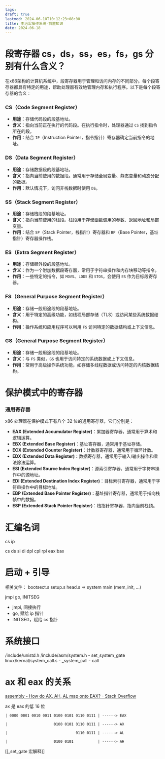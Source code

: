 ```yaml
---
tags: 
draft: true
lastmod: 2024-06-18T10:12:23+08:00
title: 李治军操作系统-前置知识
date: 2024-06-18
---
```



# 段寄存器 cs，ds，ss，es，fs，gs 分别有什么含义？

在x86架构的计算机系统中，段寄存器用于管理和访问内存的不同部分。每个段寄存器都具有特定的用途，帮助处理器有效地管理内存和执行程序。以下是每个段寄存器的含义：

### CS（Code Segment Register）

- **用途**：存储代码段的段基地址。
- **含义**：指向当前正在执行的代码段。在执行指令时，处理器通过 `CS` 找到指令所在的段。
- **作用**：结合 `IP`（Instruction Pointer，指令指针）寄存器确定当前指令的地址。

### DS（Data Segment Register）

- **用途**：存储数据段的段基地址。
- **含义**：指向当前使用的数据段。通常用于存储全局变量、静态变量和动态分配的数据。
- **作用**：默认情况下，访问非栈数据时使用 `DS`。

### SS（Stack Segment Register）

- **用途**：存储栈段的段基地址。
- **含义**：指向当前使用的栈段。栈段用于存储函数调用的参数、返回地址和局部变量。
- **作用**：结合 `SP`（Stack Pointer，栈指针）寄存器和 `BP`（Base Pointer，基址指针）寄存器操作栈。

### ES（Extra Segment Register）

- **用途**：存储额外段的段基地址。
- **含义**：作为一个附加数据段寄存器，常用于字符串操作和内存块移动等指令。
- **作用**：一些特定的指令，如 `MOVS`、`LODS` 和 `STOS`，会使用 `ES` 作为目标段寄存器。

### FS（General Purpose Segment Register）

- **用途**：存储一般用途段的段基地址。
- **含义**：用于特定的高级功能，如线程局部存储（TLS）或访问某些系统数据结构。
- **作用**：操作系统和应用程序可以利用 `FS` 访问特定的数据结构或上下文信息。

### GS（General Purpose Segment Register）

- **用途**：存储一般用途段的段基地址。
- **含义**：与 `FS` 类似，`GS` 也用于访问特定的系统数据或上下文信息。
- **作用**：常用于高级操作系统功能，如存储多线程数据或访问特定的内核数据结构。

# 保护模式中的寄存器
### 通用寄存器

x86 处理器在保护模式下有八个 32 位的通用寄存器，它们分别是：

- **EAX (Extended Accumulator Register)**：累加器寄存器，通常用于算术和逻辑运算。
- **EBX (Extended Base Register)**：基址寄存器，通常用于基址存储。
- **ECX (Extended Counter Register)**：计数器寄存器，通常用于循环计数。
- **EDX (Extended Data Register)**：数据寄存器，通常用于输入/输出操作和乘法除法运算。
- **ESI (Extended Source Index Register)**：源索引寄存器，通常用于字符串操作中的源地址。
- **EDI (Extended Destination Index Register)**：目标索引寄存器，通常用于字符串操作中的目标地址。
- **EBP (Extended Base Pointer Register)**：基址指针寄存器，通常用于指向栈帧中的数据。
- **ESP (Extended Stack Pointer Register)**：栈指针寄存器，指向当前栈顶。

# 汇编名词
cs
ip

cs
ds
si
di
dpl
cpl
rpl
eax
bax


# 启动 + 引导
相关文件：
bootsect.s
setup.s
head.s => system
main (mem_init, ...)

jmpi go, INITSEG
- jmpi, 间接执行
- go, 赋给 ip 指针
- INITSEG，赋给 cs 指针

# 系统接口
/include/unistd.h
/include/asm/system.h - set_system_gate
linux/kernal/system_call.s - \_system_call - call


# ax 和 eax 的关系

[assembly - How do AX, AH, AL map onto EAX? - Stack Overflow](https://stackoverflow.com/questions/15191178/how-do-ax-ah-al-map-onto-eax)

ax 是 eax 的低 16 位
```
| 0000 0001 0010 0011 0100 0101 0110 0111 | ------> EAX

|                     0100 0101 0110 0111 | ------> AX

|                               0110 0111 | ------> AL

|                     0100 0101           | ------> AH
```

[[_set_gate 宏解释]]
